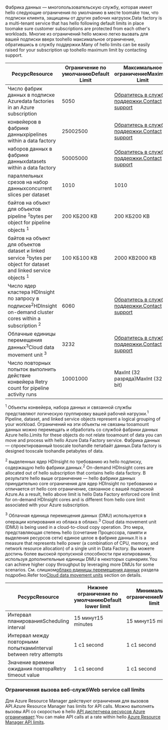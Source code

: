 <span data-ttu-id="9d29e-101">Фабрика данных — многопользовательскую службу, которая имеет hello следующие ограничения по умолчанию в месте toomake том, что подписки клиента, защищены от других рабочих нагрузок.</span><span class="sxs-lookup"><span data-stu-id="9d29e-101">Data factory is a multi-tenant service that has hello following default limits in place toomake sure customer subscriptions are protected from each other's workloads.</span></span> <span data-ttu-id="9d29e-102">Многие из ограничений hello можно легко вызвать для вашей подписки вверх toohello максимальное ограничение, обратившись в службу поддержки.</span><span class="sxs-lookup"><span data-stu-id="9d29e-102">Many of hello limits can be easily raised for your subscription up toohello maximum limit by contacting support.</span></span>

| <span data-ttu-id="9d29e-103">**Ресурс**</span><span class="sxs-lookup"><span data-stu-id="9d29e-103">**Resource**</span></span> | <span data-ttu-id="9d29e-104">**Ограничение по умолчанию**</span><span class="sxs-lookup"><span data-stu-id="9d29e-104">**Default Limit**</span></span> | <span data-ttu-id="9d29e-105">**Максимальное ограничение**</span><span class="sxs-lookup"><span data-stu-id="9d29e-105">**Maximum Limit**</span></span> |
| --- | --- | --- |
| <span data-ttu-id="9d29e-106">Число фабрик данных в подписке Azure</span><span class="sxs-lookup"><span data-stu-id="9d29e-106">data factories in an Azure subscription</span></span> |<span data-ttu-id="9d29e-107">50</span><span class="sxs-lookup"><span data-stu-id="9d29e-107">50</span></span> |[<span data-ttu-id="9d29e-108">Обратитесь в службу поддержки.</span><span class="sxs-lookup"><span data-stu-id="9d29e-108">Contact support</span></span>](https://azure.microsoft.com/blog/2014/06/04/azure-limits-quotas-increase-requests/) |
| <span data-ttu-id="9d29e-109">конвейеров в фабрике данных</span><span class="sxs-lookup"><span data-stu-id="9d29e-109">pipelines within a data factory</span></span> |<span data-ttu-id="9d29e-110">2500</span><span class="sxs-lookup"><span data-stu-id="9d29e-110">2500</span></span> |[<span data-ttu-id="9d29e-111">Обратитесь в службу поддержки.</span><span class="sxs-lookup"><span data-stu-id="9d29e-111">Contact support</span></span>](https://azure.microsoft.com/blog/2014/06/04/azure-limits-quotas-increase-requests/) |
| <span data-ttu-id="9d29e-112">наборов данных в фабрике данных</span><span class="sxs-lookup"><span data-stu-id="9d29e-112">datasets within a data factory</span></span> |<span data-ttu-id="9d29e-113">5000</span><span class="sxs-lookup"><span data-stu-id="9d29e-113">5000</span></span> |[<span data-ttu-id="9d29e-114">Обратитесь в службу поддержки.</span><span class="sxs-lookup"><span data-stu-id="9d29e-114">Contact support</span></span>](https://azure.microsoft.com/blog/2014/06/04/azure-limits-quotas-increase-requests/) |
| <span data-ttu-id="9d29e-115">параллельных срезов на набор данных</span><span class="sxs-lookup"><span data-stu-id="9d29e-115">concurrent slices per dataset</span></span> |<span data-ttu-id="9d29e-116">10</span><span class="sxs-lookup"><span data-stu-id="9d29e-116">10</span></span> |<span data-ttu-id="9d29e-117">10</span><span class="sxs-lookup"><span data-stu-id="9d29e-117">10</span></span> |
| <span data-ttu-id="9d29e-118">байтов на объект для объектов pipeline <sup>1</sup></span><span class="sxs-lookup"><span data-stu-id="9d29e-118">bytes per object for pipeline objects <sup>1</sup></span></span> |<span data-ttu-id="9d29e-119">200 КБ</span><span class="sxs-lookup"><span data-stu-id="9d29e-119">200 KB</span></span> |<span data-ttu-id="9d29e-120">200 КБ</span><span class="sxs-lookup"><span data-stu-id="9d29e-120">200 KB</span></span> |
| <span data-ttu-id="9d29e-121">байтов на объект для объектов dataset и linked service <sup>1</sup></span><span class="sxs-lookup"><span data-stu-id="9d29e-121">bytes per object for dataset and linked service objects <sup>1</sup></span></span> |<span data-ttu-id="9d29e-122">100 КБ</span><span class="sxs-lookup"><span data-stu-id="9d29e-122">100 KB</span></span> |<span data-ttu-id="9d29e-123">2000 KB</span><span class="sxs-lookup"><span data-stu-id="9d29e-123">2000 KB</span></span> |
| <span data-ttu-id="9d29e-124">Число ядер кластера HDInsight по запросу в подписке<sup>2</sup></span><span class="sxs-lookup"><span data-stu-id="9d29e-124">HDInsight on-demand cluster cores within a subscription <sup>2</sup></span></span> |<span data-ttu-id="9d29e-125">60</span><span class="sxs-lookup"><span data-stu-id="9d29e-125">60</span></span> |[<span data-ttu-id="9d29e-126">Обратитесь в службу поддержки.</span><span class="sxs-lookup"><span data-stu-id="9d29e-126">Contact support</span></span>](https://azure.microsoft.com/blog/2014/06/04/azure-limits-quotas-increase-requests/) |
| <span data-ttu-id="9d29e-127">Облачные единицы перемещения данных<sup>3</sup></span><span class="sxs-lookup"><span data-stu-id="9d29e-127">Cloud data movement unit <sup>3</sup></span></span> |<span data-ttu-id="9d29e-128">32</span><span class="sxs-lookup"><span data-stu-id="9d29e-128">32</span></span> |[<span data-ttu-id="9d29e-129">Обратитесь в службу поддержки.</span><span class="sxs-lookup"><span data-stu-id="9d29e-129">Contact support</span></span>](https://azure.microsoft.com/blog/2014/06/04/azure-limits-quotas-increase-requests/) |
| <span data-ttu-id="9d29e-130">Число повторных попыток выполнить действие конвейера </span><span class="sxs-lookup"><span data-stu-id="9d29e-130">Retry count for pipeline activity runs</span></span> |<span data-ttu-id="9d29e-131">1000</span><span class="sxs-lookup"><span data-stu-id="9d29e-131">1000</span></span> |<span data-ttu-id="9d29e-132">MaxInt (32 разряда)</span><span class="sxs-lookup"><span data-stu-id="9d29e-132">MaxInt (32 bit)</span></span> |

<span data-ttu-id="9d29e-133"><sup>1</sup> Объекты конвейера, набора данных и связанной службы представляют логическую группировку вашей рабочей нагрузки.</span><span class="sxs-lookup"><span data-stu-id="9d29e-133"><sup>1</sup> Pipeline, dataset, and linked service objects represent a logical grouping of your workload.</span></span> <span data-ttu-id="9d29e-134">Ограничений на эти объекты не связаны tooamount данных можно перемещать и обработать со службой фабрики данных Azure hello.</span><span class="sxs-lookup"><span data-stu-id="9d29e-134">Limits for these objects do not relate tooamount of data you can move and process with hello Azure Data Factory service.</span></span> <span data-ttu-id="9d29e-135">Фабрика данных — спроектированный tooscale toohandle петабайт данных.</span><span class="sxs-lookup"><span data-stu-id="9d29e-135">Data factory is designed tooscale toohandle petabytes of data.</span></span>

<span data-ttu-id="9d29e-136"><sup>2</sup> выделенных ядер HDInsight по требованию из hello подписку, содержащую hello фабрики данных.</span><span class="sxs-lookup"><span data-stu-id="9d29e-136"><sup>2</sup> On-demand HDInsight cores are allocated out of hello subscription that contains hello data factory.</span></span> <span data-ttu-id="9d29e-137">В результате hello выше ограничение — hello фабрики данных принудительно core ограничения для ядер HDInsight по требованию и отличается от hello core ограничение, связанное с вашей подпиской Azure.</span><span class="sxs-lookup"><span data-stu-id="9d29e-137">As a result, hello above limit is hello Data Factory enforced core limit for on-demand HDInsight cores and is different from hello core limit associated with your Azure subscription.</span></span>

<span data-ttu-id="9d29e-138"><sup>3</sup> Облачная единица перемещения данных (DMU) используется в операции копирования из облака в облако.</span><span class="sxs-lookup"><span data-stu-id="9d29e-138"><sup>3</sup> Cloud data movement unit (DMU) is being used in a cloud-to-cloud copy operation.</span></span> <span data-ttu-id="9d29e-139">Это мера, представляющая степень hello (сочетание Процессора, памяти и выделения ресурсов сети) единое целое в фабрике данных.</span><span class="sxs-lookup"><span data-stu-id="9d29e-139">It is a measure that represents hello power (a combination of CPU, memory, and network resource allocation) of a single unit in Data Factory.</span></span> <span data-ttu-id="9d29e-140">Вы можете достичь более высокой пропускной способности при копировании, используя дополнительные единицы DMU в некоторых сценариях.</span><span class="sxs-lookup"><span data-stu-id="9d29e-140">You can achieve higher copy throughput by leveraging more DMUs for some scenarios.</span></span> <span data-ttu-id="9d29e-141">См. слишком[облако единицы перемещения данных](../articles/data-factory/data-factory-copy-activity-performance.md#cloud-data-movement-units) раздела подробно.</span><span class="sxs-lookup"><span data-stu-id="9d29e-141">Refer too[Cloud data movement units](../articles/data-factory/data-factory-copy-activity-performance.md#cloud-data-movement-units) section on details.</span></span>

| <span data-ttu-id="9d29e-142">**Ресурс**</span><span class="sxs-lookup"><span data-stu-id="9d29e-142">**Resource**</span></span> | <span data-ttu-id="9d29e-143">**Нижнее ограничение по умолчанию**</span><span class="sxs-lookup"><span data-stu-id="9d29e-143">**Default lower limit**</span></span> | <span data-ttu-id="9d29e-144">**Минимальное ограничение**</span><span class="sxs-lookup"><span data-stu-id="9d29e-144">**Minimum limit**</span></span> |
| --- | --- | --- |
| <span data-ttu-id="9d29e-145">Интервал планирования</span><span class="sxs-lookup"><span data-stu-id="9d29e-145">Scheduling interval</span></span> |<span data-ttu-id="9d29e-146">15 минут</span><span class="sxs-lookup"><span data-stu-id="9d29e-146">15 minutes</span></span> |<span data-ttu-id="9d29e-147">15 минут</span><span class="sxs-lookup"><span data-stu-id="9d29e-147">15 minutes</span></span> |
| <span data-ttu-id="9d29e-148">Интервал между повторными попытками</span><span class="sxs-lookup"><span data-stu-id="9d29e-148">Interval between retry attempts</span></span> |<span data-ttu-id="9d29e-149">1 с</span><span class="sxs-lookup"><span data-stu-id="9d29e-149">1 second</span></span> |<span data-ttu-id="9d29e-150">1 с</span><span class="sxs-lookup"><span data-stu-id="9d29e-150">1 second</span></span> |
| <span data-ttu-id="9d29e-151">Значение времени ожидания повтора</span><span class="sxs-lookup"><span data-stu-id="9d29e-151">Retry timeout value</span></span> |<span data-ttu-id="9d29e-152">1 с</span><span class="sxs-lookup"><span data-stu-id="9d29e-152">1 second</span></span> |<span data-ttu-id="9d29e-153">1 с</span><span class="sxs-lookup"><span data-stu-id="9d29e-153">1 second</span></span> |

### <a name="web-service-call-limits"></a><span data-ttu-id="9d29e-154">Ограничения вызова веб-служб</span><span class="sxs-lookup"><span data-stu-id="9d29e-154">Web service call limits</span></span>
<span data-ttu-id="9d29e-155">Для Azure Resource Manager действуют ограничения для вызовов API.</span><span class="sxs-lookup"><span data-stu-id="9d29e-155">Azure Resource Manager has limits for API calls.</span></span> <span data-ttu-id="9d29e-156">Можно выполнять вызовы API со скоростью в hello [API диспетчера ресурсов Azure ограничивает](../articles/azure-subscription-service-limits.md#resource-group-limits).</span><span class="sxs-lookup"><span data-stu-id="9d29e-156">You can make API calls at a rate within hello [Azure Resource Manager API limits](../articles/azure-subscription-service-limits.md#resource-group-limits).</span></span>
